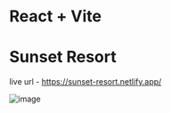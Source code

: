 # React + Vite

# Sunset Resort 

live url - https://sunset-resort.netlify.app/


![image](https://github.com/user-attachments/assets/1e7b03cd-8029-452b-bd6a-72bd41a62c10)


 
 
